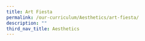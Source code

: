```yaml
---
title: Art Fiesta
permalink: /our-curriculum/Aesthetics/art-fiesta/
description: ""
third_nav_title: Aesthetics
---
```

